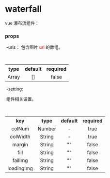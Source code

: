 # waterfall

vue 瀑布流组件：



### props

  ​	-urls：
  	   包含图片 <font color=red>url</font> 的数组。

  ​	<table>
  	  <tbody align=center>
        <tr>
          <th>type</th>
          <th>default</th>
          <th>required</th>
        </tr>
        <tr>
          <td>Array</td>
          <td>[]</td>
          <td>false</td>
        </tr>
    </tbody>
  	</table>

​	-setting: 

​	 组件相关设置。

  <table>
​		<tbody align=center>
​			<tr>
​				<th>key</th>
​				<th>type</th>
​				<th>default</th>
​				<th>required</th>
​			</tr>
​			<tr>
​				<td>colNum</td>
​				<td>Number</td>
​				<td>-</td>
​				<td>true</td>
​			</tr>
​			<tr>
​				<td>colWidth</td>
​				<td>String</td>
​				<td>-</td>
​				<td>true</td>
​			</tr>
​			<tr>
​				<td>margin</td>
​				<td>String</td>
​				<td>""</td>
​				<td>false</td>
​			</tr>
​			<tr>
​				<td>fill</td>
​				<td>String</td>
​				<td>""</td>
​				<td>false</td>
​			</tr>
​			<tr>
​				<td>failImg</td>
​				<td>String</td>
​				<td>""</td>
​				<td>false</td>
​			</tr>
​			<tr>
​				<td>loadingImg</td>
​				<td>String</td>
​				<td>""</td>
​				<td>false</td>
​			</tr>
​		</tbody>
​	</table>